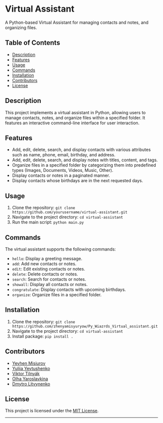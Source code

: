 # Virtual Assistant

A Python-based Virtual Assistant for managing contacts and notes, and organizing files.

## Table of Contents

- [Description](#description)
- [Features](#features)
- [Usage](#usage)
- [Commands](#commands)
- [Installation](#installation)
- [Contributors](#contributors)
- [License](#license)

## Description

This project implements a virtual assistant in Python, allowing users to manage contacts, notes, and organize files within a specified folder. It features an interactive command-line interface for user interaction.

## Features

- Add, edit, delete, search, and display contacts with various attributes such as name, phone, email, birthday, and address.
- Add, edit, delete, search, and display notes with titles, content, and tags.
- Organize files in a specified folder by categorizing them into predefined types (Images, Documents, Videos, Music, Other).
- Display contacts or notes in a paginated manner.
- Display contacts whose birthdays are in the next requested days.

## Usage

1. Clone the repository: `git clone https://github.com/yourusername/virtual-assistant.git`
2. Navigate to the project directory: `cd virtual-assistant`
3. Run the main script: `python main.py`

## Commands

The virtual assistant supports the following commands:

- `hello`: Display a greeting message.
- `add`: Add new contacts or notes.
- `edit`: Edit existing contacts or notes.
- `delete`: Delete contacts or notes.
- `search`: Search for contacts or notes.
- `showall`: Display all contacts or notes.
- `congratulate`: Display contacts with upcoming birthdays.
- `organize`: Organize files in a specified folder.

## Installation

1. Clone the repository: `git clone https://github.com/zhenyamisyuryow/Py_Wiazrds_Virtual_assistant.git`
2. Navigate to the project directory: `cd virtual-assistant`
3. Install package: `pip install .`

## Contributors

- [Yevhen Misiurov](https://github.com/zhenyamisyuryow)
- [Yuliia Yevtushenko](https://github.com/julia-yvtshnk)
- [Viktor Tilnyák](https://github.com/ViktorTil)
- [Olha Yaroslavkina](https://github.com/OlgaYaroslavkina)
- [Dmytro Litvynenko](https://github.com/litvinushka)

## License

This project is licensed under the [MIT License](LICENSE).

---
